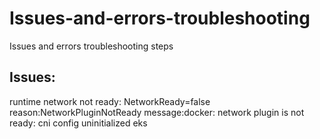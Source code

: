 # Issues-and-errors-troubleshooting
Issues and errors troubleshooting steps

Issues:
---------

runtime network not ready: NetworkReady=false reason:NetworkPluginNotReady message:docker: network plugin is not ready: cni config uninitialized eks
